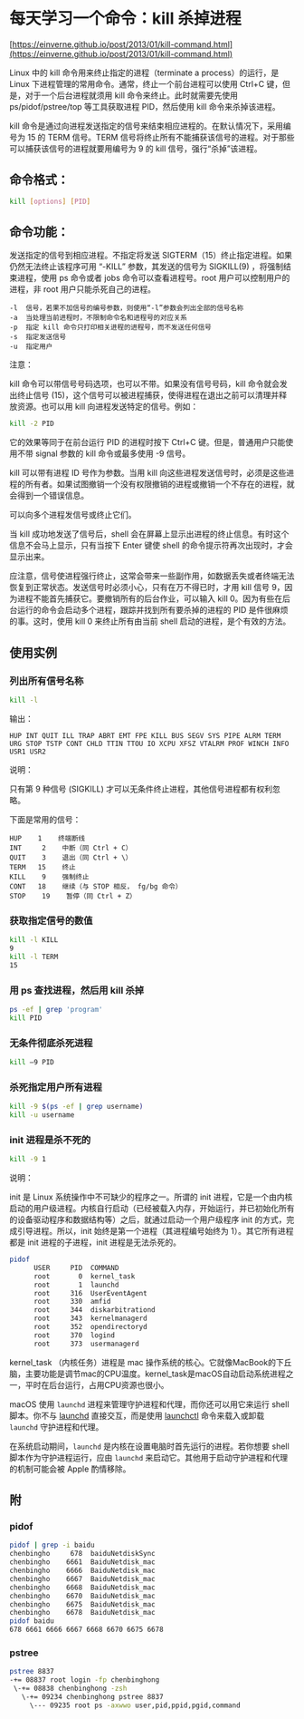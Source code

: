 # 每天学习一个命令：kill 杀掉进程

[https://einverne.github.io/post/2013/01/kill-command.html](https://einverne.github.io/post/2013/01/kill-command.html)

Linux 中的 kill 命令用来终止指定的进程（terminate a process）的运行，是 Linux 下进程管理的常用命令。通常，终止一个前台进程可以使用 Ctrl+C 键，但是，对于一个后台进程就须用 kill 命令来终止。此时就需要先使用 ps/pidof/pstree/top 等工具获取进程 PID，然后使用 kill 命令来杀掉该进程。

kill 命令是通过向进程发送指定的信号来结束相应进程的。在默认情况下，采用编号为 15 的 TERM 信号。TERM 信号将终止所有不能捕获该信号的进程。对于那些可以捕获该信号的进程就要用编号为 9 的 kill 信号，强行“杀掉”该进程。

## 命令格式：

```sh
kill [options] [PID]
```

## 命令功能：

发送指定的信号到相应进程。不指定将发送 SIGTERM（15）终止指定进程。如果仍然无法终止该程序可用 “-KILL” 参数，其发送的信号为 SIGKILL(9) ，将强制结束进程，使用 ps 命令或者 jobs 命令可以查看进程号。root 用户可以控制用户的进程，非 root 用户只能杀死自己的进程。

```
-l  信号，若果不加信号的编号参数，则使用“-l”参数会列出全部的信号名称
-a  当处理当前进程时，不限制命令名和进程号的对应关系
-p  指定 kill 命令只打印相关进程的进程号，而不发送任何信号
-s  指定发送信号
-u  指定用户
```

注意：

kill 命令可以带信号号码选项，也可以不带。如果没有信号号码，kill 命令就会发出终止信号 (15)，这个信号可以被进程捕获，使得进程在退出之前可以清理并释放资源。也可以用 kill 向进程发送特定的信号。例如：

```sh
kill -2 PID
```

它的效果等同于在前台运行 PID 的进程时按下 Ctrl+C 键。但是，普通用户只能使用不带 signal 参数的 kill 命令或最多使用 -9 信号。

kill 可以带有进程 ID 号作为参数。当用 kill 向这些进程发送信号时，必须是这些进程的所有者。如果试图撤销一个没有权限撤销的进程或撤销一个不存在的进程，就会得到一个错误信息。

可以向多个进程发信号或终止它们。

当 kill 成功地发送了信号后，shell 会在屏幕上显示出进程的终止信息。有时这个信息不会马上显示，只有当按下 Enter 键使 shell 的命令提示符再次出现时，才会显示出来。

应注意，信号使进程强行终止，这常会带来一些副作用，如数据丢失或者终端无法恢复到正常状态。发送信号时必须小心，只有在万不得已时，才用 kill 信号 9，因为进程不能首先捕获它。要撤销所有的后台作业，可以输入 kill 0。因为有些在后台运行的命令会启动多个进程，跟踪并找到所有要杀掉的进程的 PID 是件很麻烦的事。这时，使用 kill 0 来终止所有由当前 shell 启动的进程，是个有效的方法。

## 使用实例

### 列出所有信号名称

```sh
kill -l
```

输出：

```
HUP INT QUIT ILL TRAP ABRT EMT FPE KILL BUS SEGV SYS PIPE ALRM TERM URG STOP TSTP CONT CHLD TTIN TTOU IO XCPU XFSZ VTALRM PROF WINCH INFO USR1 USR2
```

说明：

只有第 9 种信号 (SIGKILL) 才可以无条件终止进程，其他信号进程都有权利忽略。

下面是常用的信号：

```
HUP    1    终端断线
INT     2    中断（同 Ctrl + C）
QUIT    3    退出（同 Ctrl + \）
TERM   15    终止
KILL    9    强制终止
CONT   18    继续（与 STOP 相反， fg/bg 命令）
STOP    19    暂停（同 Ctrl + Z）
```

### 获取指定信号的数值

```sh
kill -l KILL
9
kill -l TERM
15
```

### 用 ps 查找进程，然后用 kill 杀掉

```sh
ps -ef | grep 'program'
kill PID
```

### 无条件彻底杀死进程

```sh
kill –9 PID
```

### 杀死指定用户所有进程

```sh
kill -9 $(ps -ef | grep username)
kill -u username
```

### init 进程是杀不死的

```sh
kill -9 1
```

说明：

init 是 Linux 系统操作中不可缺少的程序之一。所谓的 init 进程，它是一个由内核启动的用户级进程。内核自行启动（已经被载入内存，开始运行，并已初始化所有的设备驱动程序和数据结构等）之后，就通过启动一个用户级程序 init 的方式，完成引导进程。所以，init 始终是第一个进程（其进程编号始终为 1）。其它所有进程都是 init 进程的子进程，init 进程是无法杀死的。

```sh
pidof
      USER	   PID	COMMAND
      root	     0	kernel_task
      root	     1	launchd
      root	   316	UserEventAgent
      root	   330	amfid
      root	   344	diskarbitrationd
      root	   343	kernelmanagerd
      root	   352	opendirectoryd
      root	   370	logind
      root	   373	usermanagerd
```

kernel_task （内核任务）进程是 mac 操作系统的核心。它就像MacBook的下丘脑，主要功能是调节mac的CPU温度。kernel_task是macOS自动启动系统进程之一，平时在后台运行，占用CPU资源也很小。

macOS 使用 `launchd` 进程来管理守护进程和代理，而你还可以用它来运行 shell 脚本。你不与 [launchd](x-man-page://launchd) 直接交互，而是使用 [launchctl](x-man-page://launchctl) 命令来载入或卸载 `launchd` 守护进程和代理。

在系统启动期间，`launchd` 是内核在设置电脑时首先运行的进程。若你想要 shell 脚本作为守护进程运行，应由 `launchd` 来启动它。其他用于启动守护进程和代理的机制可能会被 Apple 酌情移除。

## 附

### pidof

```sh
pidof | grep -i baidu
chenbingho	   678	baiduNetdiskSync
chenbingho	  6661	BaiduNetdisk_mac
chenbingho	  6666	BaiduNetdisk_mac
chenbingho	  6667	BaiduNetdisk_mac
chenbingho	  6668	BaiduNetdisk_mac
chenbingho	  6670	BaiduNetdisk_mac
chenbingho	  6675	BaiduNetdisk_mac
chenbingho	  6678	BaiduNetdisk_mac
pidof baidu
678 6661 6666 6667 6668 6670 6675 6678
```

### pstree

```sh
pstree 8837
-+= 08837 root login -fp chenbinghong
 \-+= 08838 chenbinghong -zsh
   \-+= 09234 chenbinghong pstree 8837
     \--- 09235 root ps -axwwo user,pid,ppid,pgid,command
```

